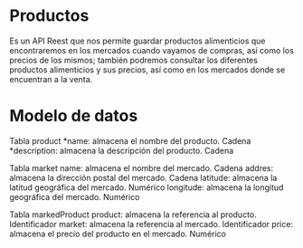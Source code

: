 # Productos
Es un API Reest que nos permite guardar productos alimenticios que encontraremos en los mercados cuando vayamos de compras, así como los precios de los mismos; también podremos consultar los diferentes productos alimenticios y sus precios, así como en los mercados donde se encuentran a la venta.

# Modelo de datos
Tabla product
*name:         almacena el nombre del producto.                Cadena
*description:  almacena la descripción del producto.           Cadena

Tabla market
name:         almacena el nombre del mercado.                 Cadena
addres:       almacena la dirección postal del mercado.       Cadena
latitude:     almacena la latitud geográfica del mercado.     Numérico
longitude:    almacena la longitud geográfica del mercado.    Numérico

Tabla markedProduct
product:      almacena la referencia al producto.             Identificador
market:       almacena la referencia al mercado.              Identificador
price:        almacena el precio del producto en el mercado.  Numérico
